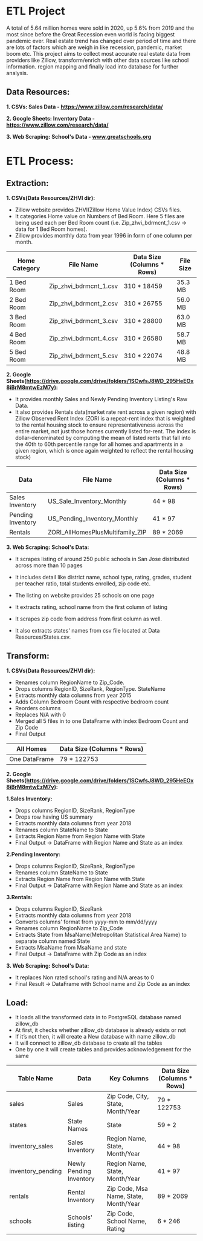 # ETL Project
A total of 5.64 million homes were sold in 2020, up 5.6% from 2019 and the most since before the Great Recession even world is facing biggest pandemic ever. Real estate trend has changed over period of time and there are lots of factors which are weigh in like recession, pandemic, market boom etc. This project aims to collect most accurate real estate data from providers like Zillow, transform/enrich with other data sources like school information. region mapping and finally load into database for further analysis.

## Data Resources:

**1. CSVs: Sales Data - https://www.zillow.com/research/data/**

**2. Google Sheets: Inventory Data - https://www.zillow.com/research/data/**

**3. Web Scraping: School's Data - www.greatschools.org**


# ETL Process:

## Extraction:

**1. CSVs(Data Resources/ZHVI dir):** 
- Zillow website provides ZHVI(Zillow Home Value Index) CSVs files. 
- It categories Home value on Numbers of Bed Room. Here 5 files are being used each per Bed Room count (i.e. Zip_zhvi_bdrmcnt_1.csv -> data for 1 Bed Room homes). 
- Zillow provides monthly data from year 1996 in form of one column per month.

|  Home Category  |       File Name        |  Data Size (Columns * Rows)  |File Size|
| --------------- | ---------------------- | -----------------------------| --------|
| 1 Bed Room      | Zip_zhvi_bdrmcnt_1.csv |      310 * 18459             | 35.3 MB |
| 2 Bed Room      | Zip_zhvi_bdrmcnt_2.csv |      310 * 26755             | 56.0 MB |
| 3 Bed Room      | Zip_zhvi_bdrmcnt_3.csv |      310 * 28800             | 63.0 MB |
| 4 Bed Room      | Zip_zhvi_bdrmcnt_4.csv |      310 * 26580             | 58.7 MB |
| 5 Bed Room      | Zip_zhvi_bdrmcnt_5.csv |      310 * 22074             | 48.8 MB |

**2. Google Sheets(https://drive.google.com/drive/folders/1SCwfsJ8WD_295HeEOx8iBrM8mtwEzM7y):** 
- It provides monthly Sales and Newly Pending Inventory Listing's Raw Data.
- It also provides Rentals data(market rate rent across a given region) with Zillow Observed Rent Index (ZORI is a repeat-rent index that is weighted to the rental housing stock to ensure representativeness across the entire market, not just those homes currently listed for-rent. The index is dollar-denominated by computing the mean of listed rents that fall into the 40th to 60th percentile range for all homes and apartments in a given region, which is once again weighted to reflect the rental housing stock)

|      Data         |             File Name             |  Data Size (Columns * Rows)  |
| ----------------- | --------------------------------- | -----------------------------|
| Sales Inventory   |  US_Sale_Inventory_Monthly        |            44 * 98           |
| Pending Inventory |  US_Pending_Inventory_Monthly     |            41 * 97           |
| Rentals           |  ZORI_AllHomesPlusMultifamily_ZIP |            89 * 2069         |

**3. Web Scraping: School's Data:** 
- It scrapes listing of around 250 public schools in San Jose distributed across more than 10 pages
- It includes detail like district name, school type, rating, grades, student per teacher ratio, total students enrolled, zip code etc.
- The listing on website provides 25 schools on one page
- It extracts rating, school name from the first column of listing
- It scrapes zip code from address from first column as well.

- It also extracts states' names from csv file located at Data Resources/States.csv.

## Transform:

**1. CSVs(Data Resources/ZHVI dir):** 
- Renames column RegionName to Zip_Code.
- Drops columns RegionID, SizeRank, RegionType. StateName
- Extracts monthly data columns from year 2015 
- Adds Column Bedroom Count with respective bedroom count
- Reorders columns
- Replaces N/A with 0
- Merged all 5 files in to one DataFrame with index Bedroom Count and Zip Code
- Final Output

|    All Homes    | Data Size (Columns * Rows) |
| --------------- | ------------------------ |
|  One DataFrame  | 79 * 122753 |

**2. Google Sheets(https://drive.google.com/drive/folders/1SCwfsJ8WD_295HeEOx8iBrM8mtwEzM7y):** 

 **1.Sales Inventory:**
- Drops columns RegionID, SizeRank, RegionType
- Drops row having US summary
- Extracts monthly data columns from year 2018
- Renames column StateName to State
- Extracts Region Name from Region Name with State
- Final Output -> DataFrame with Region Name and State as an index 

 **2.Pending Inventory:**
- Drops columns RegionID, SizeRank, RegionType
- Renames column StateName to State
- Extracts Region Name from Region Name with State
- Final Output -> DataFrame with Region Name and State as an index 

 **3.Rentals:**
- Drops columns RegionID, SizeRank
- Extracts monthly data columns from year 2018
- Converts columns' format from yyyy-mm to mm/dd/yyyy
- Renames column RegionName to Zip_Code
- Extracts State from MsaName(Metropolitan Statistical Area Name) to separate column named State
- Extracts MsaName from MsaName and state
- Final Output -> DataFrame with Zip Code as an index

**3. Web Scraping: School's Data:** 
- It replaces Non rated school's rating and N/A areas to 0
- Final Result -> DataFrame with School name and Zip Code as an index

## Load:
- It loads all the transformed data in to PostgreSQL database named zillow_db
- At first, it checks whether zillow_db database is already exists or not
- If it’s not then, it will create a New database with name zillow_db
- It will connect to zillow_db database to create all the tables
- One by one it will create tables and provides acknowledgement for the same

|    Table Name     |         Data               |   Key Columns                           | Data Size (Columns * Rows)    |
|-------------------| -------------------------- | ----------------------------------------|-------------------------------|
|  sales            |   Sales                    |  Zip Code, City, State, Month/Year      | 79 * 122753                   |
|  states           |   State Names              |  State                                  | 59 * 2                        |
|  inventory_sales  |   Sales Inventory          |  Region Name, State, Month/Year         | 44 * 98                       |
|  inventory_pending|   Newly Pending Inventory  |  Region Name, State, Month/Year         | 41 * 97                       |
|  rentals          |   Rental Inventory         |  Zip Code, Msa Name, State, Month/Year  | 89 * 2069                     |
|  schools          |   Schools' listing         |  Zip Code, School Name, Rating          | 6 * 246                       |





 
